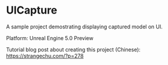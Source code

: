 # UICapture
 
A sample project demostrating displaying captured model on UI.

Platform: Unreal Engine 5.0 Preview

Tutorial blog post about creating this project (Chinese): https://strangechu.com/?p=278
